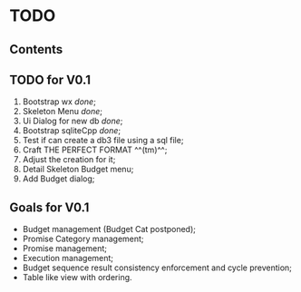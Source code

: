 TODO
====

Contents
--------

TODO for V0.1
-------------

1. Bootstrap wx _done_;
2. Skeleton Menu _done_;
3. Ui Dialog for new db _done_;
4. Bootstrap sqliteCpp _done_;
5. Test if can create a db3 file using a sql file;
6. Craft THE PERFECT FORMAT ^^(tm)^^;
7. Adjust the creation for it;
8. Detail Skeleton Budget menu;
9. Add Budget dialog;

Goals for V0.1
--------------

- Budget management (Budget Cat postponed);
- Promise Category management;
- Promise management;
- Execution management;
- Budget sequence result consistency enforcement and cycle prevention;
- Table like view with ordering.
